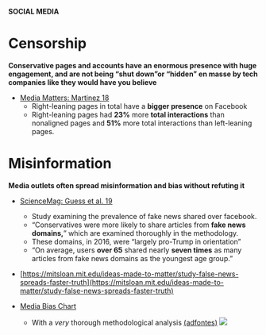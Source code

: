 **SOCIAL MEDIA**
# **Censorship**
**Conservative pages and accounts have an enormous presence with huge engagement, and are not being “shut down”or “hidden” en masse by tech companies like they would have you believe**

- [Media Matters: Martinez 18](https://www.mediamatters.org/facebook/study-analysis-top-facebook-pages-covering-american-political-news)
  - Right-leaning pages in total have a **bigger presence** on Facebook
  - Right-leaning pages had **23%** more **total interactions** than nonaligned pages and **51%** more total interactions than left-leaning pages.

# **Misinformation**
**Media outlets often spread misinformation and bias without refuting it**

- [ScienceMag: Guess et al. 19](https://advances.sciencemag.org/content/5/1/eaau4586)
  - Study examining the prevalence of fake news shared over facebook.
  - “Conservatives were more likely to share articles from **fake news domains,**” which are examined thoroughly in the methodology.
  - These domains, in 2016, were “largely pro-Trump in orientation”
  - “On average, users **over 65** shared nearly **seven times** as many articles from fake news domains as the youngest age group.”

- [https://mitsloan.mit.edu/ideas-made-to-matter/study-false-news-spreads-faster-truth](https://mitsloan.mit.edu/ideas-made-to-matter/study-false-news-spreads-faster-truth)

- [Media Bias Chart](https://www.adfontesmedia.com/)
  - With a *very* thorough methodological analysis [(adfontes)](https://www.adfontesmedia.com/how-ad-fontes-ranks-news-sources/)
![](https://github.com/source-library/source-library.github.io/blob/main/assets/social-media-01.png?raw=true)